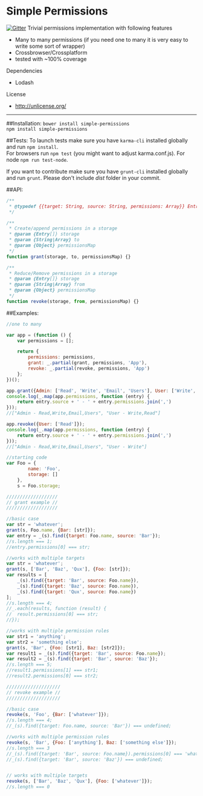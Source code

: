 # Simple Permissions

[![Gitter](https://badges.gitter.im/Join%20Chat.svg)](https://gitter.im/szarouski/simple-permissions?utm_source=badge&utm_medium=badge&utm_campaign=pr-badge&utm_content=badge)
Trivial permissions implementation with following features
- Many to many permissions (if you need one to many it is very easy to write some sort of wrapper)
- Crossbrowser/Crossplatform
- tested with ~100% coverage

Dependencies
- Lodash

License
- http://unlicense.org/

________
##Installation:
`bower install simple-permissions`  
`npm install simple-permissions`

##Tests:
To launch tests make sure you have `karma-cli` installed globally and run `npm install`.  
For browsers run `npm test` (you might want to adjust karma.conf.js). For node `npm run test-node`.

If you want to contribute make sure you have `grunt-cli` installed globally and run `grunt`. Please don't include _dist_ folder in your commit.

##API:
```js
/**
 * @typedef {{target: String, source: String, permissions: Array}} Entry
 */

/**
 * Create/append permissions in a storage
 * @param {Entry[]} storage
 * @param {String|Array} to
 * @param {Object} permissionsMap
 */
function grant(storage, to, permissionsMap) {}

/**
 * Reduce/Remove permissions in a storage
 * @param {Entry[]} storage
 * @param {String|Array} from
 * @param {Object} permissionsMap
 */
function revoke(storage, from, permissionsMap) {}
```

##Examples:
```js
//one to many

var app = (function () {
	var permissions = [];

	return {
		permissions: permissions,
		grant: _.partial(grant, permissions, 'App'),
		revoke: _.partial(revoke, permissions, 'App')
	};
})();

app.grant({Admin: ['Read', 'Write', 'Email', 'Users'], User: ['Write', 'Read']});
console.log(_.map(app.permissions, function (entry) {
	return entry.source + ' - ' + entry.permissions.join(',')
}));
//["Admin - Read,Write,Email,Users", "User - Write,Read"]

app.revoke({User: ['Read']});
console.log(_.map(app.permissions, function (entry) {
	return entry.source + ' - ' + entry.permissions.join(',')
}));
//["Admin - Read,Write,Email,Users", "User - Write"]
```

```js
//starting code
var Foo = {
		name: 'Foo',
		storage: []
	},
	s = Foo.storage;

///////////////////
// grant example //
///////////////////

//basic case
var str = 'whatever';
grant(s, Foo.name, {Bar: [str]});
var entry = _(s).find({target: Foo.name, source: 'Bar'});
//s.length === 1;
//entry.permissions[0] === str;

//works with multiple targets
var str = 'whatever';
grant(s, ['Bar', 'Baz', 'Qux'], {Foo: [str]});
var results = [
	_(s).find({target: 'Bar', source: Foo.name}),
	_(s).find({target: 'Baz', source: Foo.name}),
	_(s).find({target: 'Qux', source: Foo.name})
];
//s.length === 4;
//_.each(results, function (result) {
//	result.permissions[0] === str;
//});

//works with multiple permission rules
var str1 = 'anything';
var str2 = 'something else';
grant(s, 'Bar', {Foo: [str1], Baz: [str2]});
var result1 = _(s).find({target: 'Bar', source: Foo.name});
var result2 = _(s).find({target: 'Bar', source: 'Baz'});
//s.length === 5;
//result1.permissions[1] === str1;
//result2.permissions[0] === str2;

////////////////////
// revoke example //
////////////////////

//basic case
revoke(s, 'Foo', {Bar: ['whatever']});
//s.length === 4;
//_(s).find({target: Foo.name, source: 'Bar'}) === undefined;

//works with multiple permission rules
revoke(s, 'Bar', {Foo: ['anything'], Baz: ['something else']});
//s.length === 3
//_(s).find({target: 'Bar', source: Foo.name}).permissions[0] === 'whatever';
//_(s).find({target: 'Bar', source: 'Baz'}) === undefined;


// works with multiple targets
revoke(s, ['Bar', 'Baz', 'Qux'], {Foo: ['whatever']});
//s.length === 0
```
